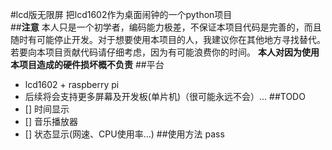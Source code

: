 #lcd版无限屏
把lcd1602作为桌面闹钟的一个python项目  
##**注意**
本人只是一个初学者，编码能力极差，不保证本项目代码是完善的，而且随时有可能停止开发。对于想要使用本项目的人，我建议你在其他地方寻找替代。
若要向本项目贡献代码请仔细考虑，因为有可能浪费你的时间。
**本人对因为使用本项目造成的硬件损坏概不负责**
##平台
- lcd1602 + raspberry pi  
- 后续将会支持更多屏幕及开发板(单片机)（很可能永远不会）...
##TODO
- [] 时间显示
- [] 音乐播放器
- [] 状态显示(网速、CPU使用率...) 
##使用方法
pass